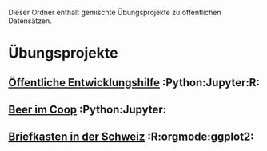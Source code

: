 Dieser Ordner enthält gemischte Übungsprojekte zu öffentlichen Datensätzen.


# Übungsprojekte


## [Öffentliche Entwicklungshilfe](./APD/APD.ipynb)     :Python:Jupyter:R:


## [Beer im Coop](./beers/beers.ipynb)     :Python:Jupyter:


## [Briefkasten in der Schweiz](http://htmlpreview.github.io/?https://github.com/metroxylon/explorations/blob/master/post/briefkasten.html)     :R:orgmode:ggplot2:
